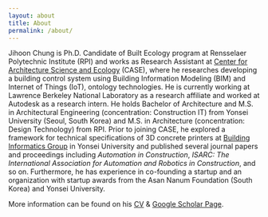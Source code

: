 ```yaml
---
layout: about
title: About
permalink: /about/
---
```

Jihoon Chung is Ph.D. Candidate of Built Ecology program at Rensselaer Polytechnic Institute (RPI) and works as Research Assistant at [Center for Architecture Science and Ecology](https://www.case.rpi.edu/) (CASE), where he researches developing a building control system using Building Information Modeling (BIM) and Internet of Things (IoT), ontology technologies. He is currently working at Lawrence Berkeley National Laboratory as a research affiliate and worked at Autodesk as a research intern. He holds Bachelor of Architecture and M.S. in Architectural Engineering (concentration: Construction IT) from Yonsei University (Seoul, South Korea) and M.S. in Architecture (concentration: Design Technology) from RPI. Prior to joining CASE, he explored a framework for technical specifications of 3D concrete printers at [Building Informatics Group](http://big.yonsei.ac.kr/) in Yonsei University and published several journal papers and proceedings including *Automation in Construction*, *ISARC: The International Association for Automation and Robotics in Construction*, and so on. Furthermore, he has experience in co-founding a startup and an organization with startup awards from the Asan Nanum Foundation (South Korea) and Yonsei University.

More information can be found on his [CV](https://j-chung.kr/cv/) & [Google Scholar Page](https://scholar.google.com/citations?user=ExZUcKYAAAAJ&hl=en&authuser=2).
